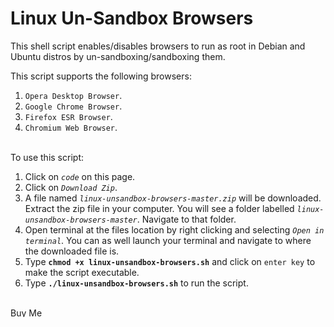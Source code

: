 # Linux Un-Sandbox Browsers
This shell script enables/disables browsers to run as root in Debian and Ubuntu distros by un-sandboxing/sandboxing them.

This script supports the following browsers:
  1. `Opera Desktop Browser`.
  2. `Google Chrome Browser`.
  3. `Firefox ESR Browser`.
  4. `Chromium Web Browser`.

\
To use this script:
  1. Click on *`code`* on this page.
  2. Click on *`Download Zip`*.
  3. A file named *`linux-unsandbox-browsers-master.zip`* will be downloaded. Extract the zip file in your computer. You will see a folder labelled *`linux-unsandbox-browsers-master`*. Navigate to that folder.
  4. Open terminal at the files location by right clicking and selecting *`Open in terminal`*. You can as well launch your terminal and navigate to where the downloaded file is.
  5. Type **`chmod +x linux-unsandbox-browsers.sh`** and click on `enter key` to make the script executable.
  6. Type **`./linux-unsandbox-browsers.sh`** to run the script.


<br/>
<a href="https://www.buymeacoffee.com/davidkariuki" target="_blank"><img src="https://cdn.buymeacoffee.com/buttons/v2/default-yellow.png" alt="Buy Me A Coffee" style="height: 15px !important;width: 55px !important;" ></a>
